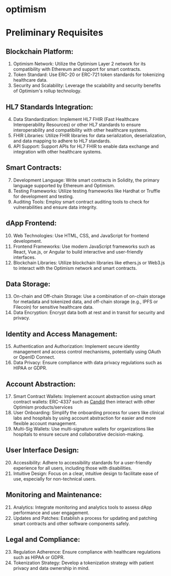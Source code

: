 # optimism

# Preliminary Requisites
## Blockchain Platform:
1. Optimism Network: Utilize the Optimism Layer 2 network for its compatibility with Ethereum and support for smart contracts.
2. Token Standard: Use ERC-20 or ERC-721 token standards for tokenizing healthcare data.
3. Security and Scalability: Leverage the scalability and security benefits of Optimism's rollup technology.
## HL7 Standards Integration:
4. Data Standardization: Implement HL7 FHIR (Fast Healthcare Interoperability Resources) or other HL7 standards to ensure interoperability and compatibility with other healthcare systems.
5. FHIR Libraries: Utilize FHIR libraries for data serialization, deserialization, and data mapping to adhere to HL7 standards.
6. API Support: Support APIs for HL7 FHIR to enable data exchange and integration with other healthcare systems.
## Smart Contracts:
7. Development Language: Write smart contracts in Solidity, the primary language supported by Ethereum and Optimism.
8. Testing Frameworks: Utilize testing frameworks like Hardhat or Truffle for development and testing.
9. Auditing Tools: Employ smart contract auditing tools to check for vulnerabilities and ensure data integrity.
## dApp Frontend:
10. Web Technologies: Use HTML, CSS, and JavaScript for frontend development.
11. Frontend Frameworks: Use modern JavaScript frameworks such as React, Vue.js, or Angular to build interactive and user-friendly interfaces.
12. Blockchain Libraries: Utilize blockchain libraries like ethers.js or Web3.js to interact with the Optimism network and smart contracts.
## Data Storage:
13. On-chain and Off-chain Storage: Use a combination of on-chain storage for metadata and tokenized data, and off-chain storage (e.g., IPFS or Filecoin) for sensitive healthcare data.
14. Data Encryption: Encrypt data both at rest and in transit for security and privacy.
## Identity and Access Management:
15. Authentication and Authorization: Implement secure identity management and access control mechanisms, potentially using OAuth or OpenID Connect.
16. Data Privacy: Ensure compliance with data privacy regulations such as HIPAA or GDPR.
## Account Abstraction:
17. Smart Contract Wallets: Implement account abstraction using smart contract wallets: ERC-4337 such as [Candid](https://www.candide.dev/) then interact with other Optimism products/services
18. User Onboarding: Simplify the onboarding process for users like clinical labs and hospitals by using account abstraction for easier and more flexible account management.
19. Multi-Sig Wallets: Use multi-signature wallets for organizations like hospitals to ensure secure and collaborative decision-making.
## User Interface Design:
20. Accessibility: Adhere to accessibility standards for a user-friendly experience for all users, including those with disabilities.
21. Intuitive Design: Focus on a clear, intuitive design to facilitate ease of use, especially for non-technical users.
## Monitoring and Maintenance:
21. Analytics: Integrate monitoring and analytics tools to assess dApp performance and user engagement.
22. Updates and Patches: Establish a process for updating and patching smart contracts and other software components safely.
## Legal and Compliance:
23. Regulation Adherence: Ensure compliance with healthcare regulations such as HIPAA or GDPR.
24. Tokenization Strategy: Develop a tokenization strategy with patient privacy and data ownership in mind.
